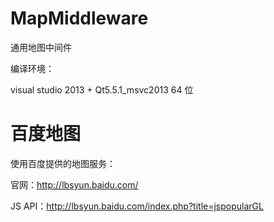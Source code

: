 # MapMiddleware
通用地图中间件

编译环境：

visual studio 2013 + Qt5.5.1_msvc2013 64 位

# 百度地图
使用百度提供的地图服务：

官网：http://lbsyun.baidu.com/

JS API：http://lbsyun.baidu.com/index.php?title=jspopularGL